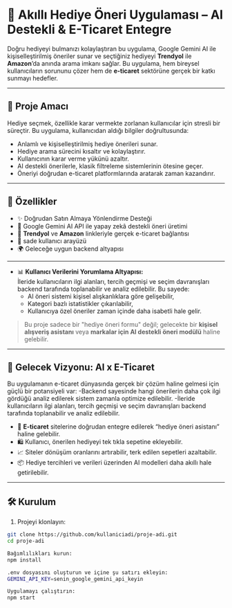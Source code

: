 # 🎁 Akıllı Hediye Öneri Uygulaması – AI Destekli & E-Ticaret Entegre

Doğru hediyeyi bulmanızı kolaylaştıran bu uygulama, Google Gemini AI ile kişiselleştirilmiş öneriler sunar ve seçtiğiniz hediyeyi 
**Trendyol** ile **Amazon**’da anında arama imkanı sağlar. 
Bu uygulama, hem bireysel kullanıcıların sorununu çözer hem de **e-ticaret** sektörüne gerçek bir katkı sunmayı hedefler.

---

## 🚀 Proje Amacı

Hediye seçmek, özellikle karar vermekte zorlanan kullanıcılar için stresli bir süreçtir. Bu uygulama, kullanıcıdan aldığı bilgiler doğrultusunda:

- Anlamlı ve kişiselleştirilmiş hediye önerileri sunar.
- Hediye arama sürecini kısaltır ve kolaylaştırır.
- Kullanıcının karar verme yükünü azaltır.
- AI destekli önerilerle, klasik filtreleme sistemlerinin ötesine geçer.
- Öneriyi doğrudan e-ticaret platformlarında aratarak zaman kazandırır.

---

## 🌟 Özellikler

- ✨ Doğrudan Satın Almaya Yönlendirme Desteği
- 🧠 Google Gemini AI API ile yapay zekâ destekli öneri üretimi
- 🛒 **Trendyol** ve **Amazon** linkleriyle gerçek e-ticaret bağlantısı
- 📱 sade kullanıcı arayüzü
- 🌍 Geleceğe uygun backend altyapısı

---


- 📊 **Kullanıcı Verilerini Yorumlama Altyapısı:**  
  İleride kullanıcıların ilgi alanları, tercih geçmişi ve seçim davranışları backend tarafında toplanabilir ve analiz edilebilir. Bu sayede:
    - AI öneri sistemi kişisel alışkanlıklara göre gelişebilir,
    - Kategori bazlı istatistikler çıkarılabilir,
    - Kullanıcıya özel öneriler zaman içinde daha isabetli hale gelir.


> Bu proje sadece bir "hediye öneri formu" değil; gelecekte bir **kişisel alışveriş asistanı** veya **markalar için AI destekli öneri modülü** haline gelebilir.

---

## 🧭 Gelecek Vizyonu: AI x E-Ticaret

Bu uygulamanın e-ticaret dünyasında gerçek bir çözüm haline gelmesi için güçlü bir potansiyeli var:
  -Backend sayesinde hangi önerilerin daha çok ilgi gördüğü analiz edilerek sistem zamanla optimize edilebilir.
 -İleride kullanıcıların ilgi alanları, tercih geçmişi ve seçim davranışları backend tarafında toplanabilir ve analiz edilebilir.
- 🔗 **E-ticaret** sitelerine doğrudan entegre edilerek “hediye öneri asistanı” haline gelebilir.
- 🛍️ Kullanıcı, önerilen hediyeyi tek tıkla sepetine ekleyebilir.
- 📈 Siteler dönüşüm oranlarını artırabilir, terk edilen sepetleri azaltabilir.
- 📦 Hediye tercihleri ve verileri üzerinden AI modelleri daha akıllı hale getirilebilir.

---

## 🛠️ Kurulum

1. Projeyi klonlayın:
```bash
git clone https://github.com/kullaniciadi/proje-adi.git
cd proje-adi

Bağımlılıkları kurun:
npm install

.env dosyasını oluşturun ve içine şu satırı ekleyin:
GEMINI_API_KEY=senin_google_gemini_api_keyin

Uygulamayı çalıştırın:
npm start


